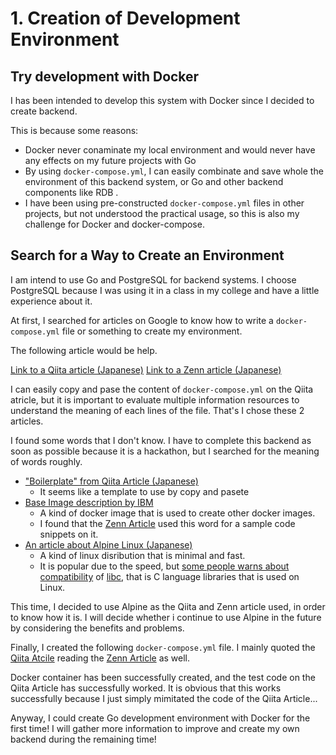 # 1. Creation of Development Environment

## Try development with Docker

I has been intended to develop this system with Docker since I decided to create backend.

This is because some reasons:
- Docker never conaminate my local environment and would never have any effects on my future projects with Go
- By using `docker-compose.yml`, I can easily combinate and save whole the environment of this backend system, or Go and other backend components like RDB .
- I have been using pre-constructed `docker-compose.yml` files in other projects, but not understood the practical usage, so this is also my challenge for Docker and docker-compose.

## Search for a Way to Create an Environment

I am intend to use Go and PostgreSQL for backend systems.
I choose PostgreSQL because I was using it in a class in my college and have a little experience about it.

At first, I searched for articles on Google to know how to write a `docker-compose.yml` file or something to create my environment. 

The following article would be help.

[Link to a Qiita article (Japanese)](https://qiita.com/suzu12/items/177c03e8984881f1efa4)
[Link to a Zenn article (Japanese)](https://zenn.dev/yusuke49/articles/9ed37838861b1d)

I can easily copy and pase the content of `docker-compose.yml` on the Qiita atricle, but it is important to evaluate multiple information resources to understand the meaning of each lines of the file. That's I chose these 2 articles.

I found some words that I don't know. I have to complete this backend as soon as possible because it is a hackathon, but I searched for the meaning of words roughly.

- ["Boilerplate" from Qiita Article (Japanese)](https://qiita.com/e99h2121/items/995671a83be1fa7b74bf)
  - It seems like a template to use by copy and pasete
- [Base Image description by IBM](https://www.ibm.com/docs/en/order-management-sw/9.5.0?topic=docker-base-image)
  - A kind of docker image that is used to create other docker images.
  - I found that the [Zenn Article](https://zenn.dev/yusuke49/articles/9ed37838861b1d) used this word for a sample code snippets on it. 
- [An article about Alpine Linux (Japanese)](https://charlie1012.hatenablog.jp/entry/2021/01/14/090000)
  - A kind of linux disribution that is minimal and fast.
  - It is popular due to the speed, but [some people warns about compatibility](https://blog.inductor.me/entry/alpine-not-recommended) of [libc](https://linuxjf.osdn.jp/JFdocs/libc-intro.html), that is C language libraries that is used on Linux.

This time, I decided to use Alpine as the Qiita and Zenn article used, in order to know how it is. I will decide whether i continue to use Alpine in the future by considering the benefits and problems.

Finally, I created the following `docker-compose.yml` file. I mainly quoted the [Qiita Atcile](https://qiita.com/suzu12/items/177c03e8984881f1efa4) reading the [Zenn Article](https://zenn.dev/yusuke49/articles/9ed37838861b1d) as well.

Docker container has been successfully created, and the test code on the Qiita Article has successfully worked.
It is obvious that this works successfully because I just simply mimitated the code of the Qiita Article...

Anyway, I could create Go development environment with Docker for the first time!
I will gather more information to improve and create my own backend during the remaining time!


<!-- The articles I quoted were a little bit old, so I modified [Docker Compose File Version](https://docs.docker.jp/compose/compose-file/compose-versioning.html#compose-file-version-3) to use as newer Docker as possible. -->

